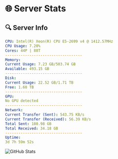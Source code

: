 # 🌐 Server Stats
## 🔍 Server Info
```yaml
CPU: Intel(R) Xeon(R) CPU E5-2699 v4 @ 1412.57MHz
CPU Usage: 7.20%
Cores: 44P | 88T
-----------------------------------
Memory:
Current Usage: 7.23 GB/503.74 GB
Available: 493.15 GB
-----------------------------------
Disk:
Current Usage: 22.52 GB/1.71 TB
Free: 1.60 TB
-----------------------------------
GPU:
No GPU detected
-----------------------------------
Network:
Current Transfer (Sent): 543.75 KB/s
Current Transfer (Received): 56.39 KB/s
Total Sent: 180.98 GB
Total Received: 34.18 GB
-----------------------------------
Uptime:
3d 7h 59m 52s
```
![GitHub Stats](https://img.shields.io/badge/Updated-2025-04-23_01:08:40-blue)